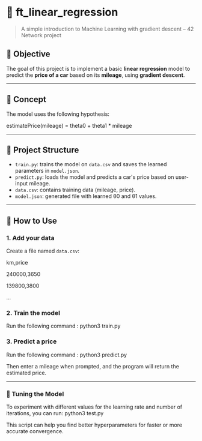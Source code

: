 # 🚗 ft_linear_regression

> A simple introduction to Machine Learning with gradient descent – 42 Network project

## 📌 Objective

The goal of this project is to implement a basic **linear regression** model to predict the **price of a car** based on its **mileage**, using **gradient descent**.

---

## 🧠 Concept

The model uses the following hypothesis:

estimatePrice(mileage) = theta0 + theta1 * mileage

---

## 📁 Project Structure

- `train.py`: trains the model on `data.csv` and saves the learned parameters in `model.json`.
- `predict.py`: loads the model and predicts a car's price based on user-input mileage.
- `data.csv`: contains training data (mileage, price).
- `model.json`: generated file with learned θ0 and θ1 values.
---

## 🚀 How to Use

### 1. Add your data

Create a file named `data.csv`:

km,price

240000,3650

139800,3800

...

### 2. Train the model

Run the following command : python3 train.py

### 3. Predict a price

Run the following command : python3 predict.py

Then enter a mileage when prompted, and the program will return the estimated price.

---

### 🔧 Tuning the Model

To experiment with different values for the learning rate and number of iterations, you can run: python3 test.py 

This script can help you find better hyperparameters for faster or more accurate convergence.


